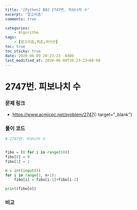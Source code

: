 ```yaml
---
title: '[Python] BOJ 2747번. 피보나치 수'
excerpt: '알고리즘'
comments: true

categories:
    - Algorithm
tags:
    - [알고리즘,백준,파이썬]
toc: true
toc_sticky: true
date: 2020-06-09 20:23:23 -0400
last_modified_at: 2020-06-09T20:23:23+08:00
---
```


# 2747번. 피보나치 수

### 문제 링크

-   <https://www.acmicpc.net/problem/2747>{: target="\_blank"}

### 풀이 코드

```python
# 2747번. 피보나치 수


fibo = [0 for i in range(50)]
fibo[0] = 0
fibo[1] = 1

n = int(input())
for i in range(2, n+1):
    fibo[i] = fibo[i-1]+fibo[i-2]

print(fibo[n])
```

### 비고
